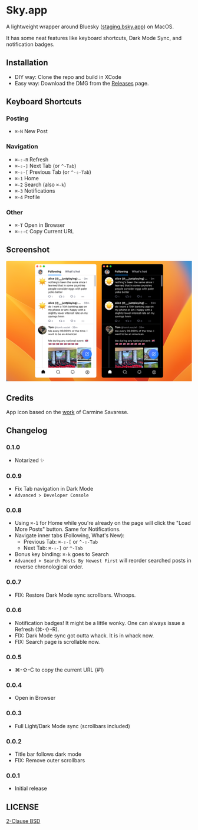# Sky.app

A lightweight wrapper around Bluesky ([staging.bsky.app](https://staging.bsky.app/)) on MacOS.

It has some neat features like keyboard shortcuts, Dark Mode Sync️, and notification badges.

## Installation

* DIY way: Clone the repo and build in XCode
* Easy way: Download the DMG from the [Releases](https://github.com/jcsalterego/Sky/releases) page.

## Keyboard Shortcuts

### Posting

* `⌘-N` New Post

### Navigation

* `⌘-⇧-R` Refresh
* `⌘-⇧-]` Next Tab (or `^-Tab`)
* `⌘-⇧-[` Previous Tab (or `^-⇧-Tab`)
* `⌘-1` Home
* `⌘-2` Search (also `⌘-k`)
* `⌘-3` Notifications
* `⌘-4` Profile

### Other

* `⌘-T` Open in Browser
* `⌘-⇧-C` Copy Current URL

## Screenshot

![](docs/screenshot.png)

## Credits

App icon based on the [work](https://unsplash.com/photos/KVVpx8M10OY) of Carmine Savarese.

## Changelog

### 0.1.0

* Notarized ✨

### 0.0.9

* Fix Tab navigation in Dark Mode
* `Advanced > Developer Console`

### 0.0.8

* Using `⌘-1` for Home while you're already on the page will click the
  "Load More Posts" button. Same for Notifications.
* Navigate inner tabs (Following, What's New):
  * Previous Tab: `⌘-⇧-[` or `^-⇧-Tab`
  * Next Tab: `⌘-⇧-]` or `^-Tab`
* Bonus key binding: `⌘-k` goes to Search
* `Advanced > Search Posts By Newest First` will reorder searched posts in reverse chronological order.

### 0.0.7

* FIX: Restore Dark Mode sync scrollbars. Whoops.

### 0.0.6

* Notification badges! It might be a little wonky. One can always issue a Refresh (⌘-⇧-R).
* FIX: Dark Mode sync got outta whack. It is in whack now.
* FIX: Search page is scrollable now.

### 0.0.5

* ⌘-⇧-C to copy the current URL (#1)

### 0.0.4

* Open in Browser

### 0.0.3

* Full Light/Dark Mode sync (scrollbars included)

### 0.0.2

* Title bar follows dark mode
* FIX: Remove outer scrollbars

### 0.0.1

* Initial release

## LICENSE

[2-Clause BSD](LICENSE)
